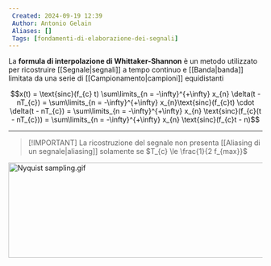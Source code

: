```yaml
---
 Created: 2024-09-19 12:39
 Author: Antonio Gelain
 Aliases: []
 Tags: [fondamenti-di-elaborazione-dei-segnali]
---
```


La **formula di interpolazione di Whittaker-Shannon** è un metodo utilizzato per ricostruire [[Segnale|segnali]] a tempo continuo e [[Banda|banda]] limitata da una serie di [[Campionamento|campioni]] equidistanti

$$x(t) = \text{sinc}(f_{c} t) \sum\limits_{n = -\infty}^{+\infty} x_{n} \delta(t - nT_{c}) = \sum\limits_{n = -\infty}^{+\infty} x_{n}\text{sinc}(f_{c}t) \cdot \delta(t - nT_{c}) = \sum\limits_{n = -\infty}^{+\infty} x_{n} \text{sinc}(f_{c}(t - nT_{c})) = \sum\limits_{n = -\infty}^{+\infty} x_{n} \text{sinc}(f_{c}t - n)$$

---

>[!IMPORTANT] La ricostruzione del segnale non presenta [[Aliasing di un segnale|aliasing]] solamente se $T_{c} \le \frac{1}{2 f_{max}}$

<p><a href="https://commons.wikimedia.org/wiki/File:Nyquist_sampling.gif#/media/File:Nyquist_sampling.gif"><img src="https://upload.wikimedia.org/wikipedia/commons/4/43/Nyquist_sampling.gif" alt="Nyquist sampling.gif" height="189" width="576"></a></p>
